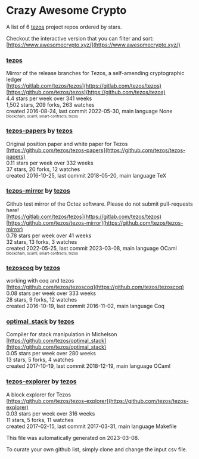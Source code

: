 # Crazy Awesome Crypto
A list of 6 [tezos](https://github.com/tezos) project repos ordered by stars.  

Checkout the interactive version that you can filter and sort: 
[https://www.awesomecrypto.xyz/](https://www.awesomecrypto.xyz/)  


### [tezos](https://github.com/tezos/tezos)  
Mirror of the release branches for Tezos, a self-amending cryptographic ledger  
[https://gitlab.com/tezos/tezos](https://gitlab.com/tezos/tezos)  
[https://github.com/tezos/tezos](https://github.com/tezos/tezos)  
4.4 stars per week over 341 weeks  
1,502 stars, 209 forks, 263 watches  
created 2016-08-24, last commit 2022-05-30, main language None  
<sub><sup>blockchain, ocaml, smart-contracts, tezos</sup></sub>


### [tezos-papers](https://github.com/tezos/tezos-papers) by [tezos](https://github.com/tezos)  
Original position paper and white paper for Tezos  
[https://github.com/tezos/tezos-papers](https://github.com/tezos/tezos-papers)  
0.11 stars per week over 332 weeks  
37 stars, 20 forks, 12 watches  
created 2016-10-25, last commit 2018-05-20, main language TeX  


### [tezos-mirror](https://github.com/tezos/tezos-mirror) by [tezos](https://github.com/tezos)  
Github test mirror of the Octez software. Please do not submit pull-requests here!  
[https://gitlab.com/tezos/tezos](https://gitlab.com/tezos/tezos)  
[https://github.com/tezos/tezos-mirror](https://github.com/tezos/tezos-mirror)  
0.78 stars per week over 41 weeks  
32 stars, 13 forks, 3 watches  
created 2022-05-25, last commit 2023-03-08, main language OCaml  
<sub><sup>blockchain, ocaml, smart-contracts, tezos</sup></sub>


### [tezoscoq](https://github.com/tezos/tezoscoq) by [tezos](https://github.com/tezos)  
working with coq and tezos  
[https://github.com/tezos/tezoscoq](https://github.com/tezos/tezoscoq)  
0.08 stars per week over 333 weeks  
28 stars, 9 forks, 12 watches  
created 2016-10-19, last commit 2016-11-02, main language Coq  


### [optimal_stack](https://github.com/tezos/optimal_stack) by [tezos](https://github.com/tezos)  
Compiler for stack manipulation in Michelson  
[https://github.com/tezos/optimal_stack](https://github.com/tezos/optimal_stack)  
0.05 stars per week over 280 weeks  
13 stars, 5 forks, 4 watches  
created 2017-10-19, last commit 2018-12-19, main language OCaml  


### [tezos-explorer](https://github.com/tezos/tezos-explorer) by [tezos](https://github.com/tezos)  
A block explorer for Tezos  
[https://github.com/tezos/tezos-explorer](https://github.com/tezos/tezos-explorer)  
0.03 stars per week over 316 weeks  
11 stars, 5 forks, 11 watches  
created 2017-02-15, last commit 2017-03-31, main language Makefile  


This file was automatically generated on 2023-03-08.  

To curate your own github list, simply clone and change the input csv file.  